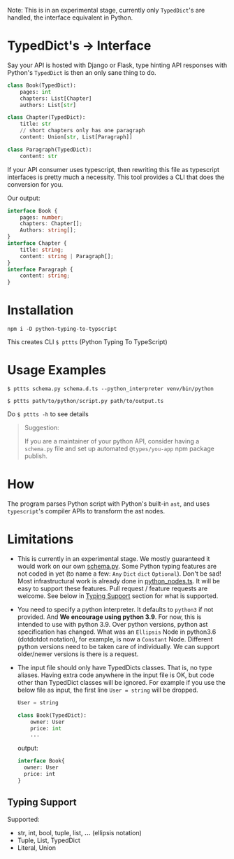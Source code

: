 Note: This is in an experimental stage, currently only `TypedDict`'s are handled, the interface equivalent in Python.

# TypedDict's -> Interface

Say your API is hosted with Django or Flask,
 type hinting API responses with Python's `TypedDict` is then an only sane thing to do.
```python
class Book(TypedDict):
    pages: int
    chapters: List[Chapter]
    authors: List[str]

class Chapter(TypedDict):
    title: str
    // short chapters only has one paragraph
    content: Union[str, List[Paragraph]]

class Paragraph(TypedDict):
    content: str
```

If your API consumer uses typescript, then rewriting this file as typescript interfaces is pretty much a necessity.
This tool provides a CLI that does the conversion for you.

Our output:

```typescript
interface Book {
    pages: number;
    chapters: Chapter[];
    Authors: string[];
}
interface Chapter {
    title: string;
    content: string | Paragraph[];
}
interface Paragraph {
    content: string;
}
```

# Installation

`npm i -D python-typing-to-typscript`

This creates CLI `$ pttts` (Python Typing To TypeScript)

# Usage Examples

`$ pttts schema.py schema.d.ts --python_interpreter venv/bin/python`

`$ pttts path/to/python/script.py path/to/output.ts`

Do `$ pttts -h` to see details

> Suggestion:
>
> If you are a maintainer of your python API, consider having a `schema.py` file and set up automated `@types/you-app` npm package publish.

# How

The program parses Python script with Python's built-in `ast`, and uses `typescript`'s compiler APIs to transform the ast nodes. 

# Limitations

- This is currently in an experimental stage. We mostly guaranteed it would work on our own [schema.py](https://github.com/Madoshakalaka/python-typing-to-typescript/blob/master/tests/fixtures/long_test_original.py).
Some Python typing features are not coded in yet (to name a few: `Any` `Dict` `dict` `Optional`). Don't be sad! 
Most infrastructural work is already done in [python_nodes.ts](https://github.com/Madoshakalaka/python-typing-to-typescript/blob/master/python_nodes.ts). It will be easy to support these features. Pull request / feature requests are welcome.
See below in [Typing Support](#typing-support) section for what is supported.
- You need to specify a python interpreter. It defaults to `python3` if not provided. 
And **We encourage using python 3.9**. For now, this is intended to use with python 3.9. Over python versions, python ast specification
has changed. What was an `Ellipsis` Node in python3.6 (dotdotdot notation), for example, is now a `Constant` Node. Different python versions need to be 
taken care of individually. We can support older/newer versions is there is a request. 
- The input file should only have TypedDicts classes. That is, no type aliases. 
Having extra code anywhere in the input file is OK, but code other than TypedDict classes will be ignored.
For example if you use the below file as input, the first line `User = string` will be dropped.
    
    ```python
    User = string
    
    class Book(TypedDict):
        owner: User
        price: int
        ...
    ``` 
    output:
 
    ```typescript
    interface Book{
      owner: User
      price: int
  }
    ```
  
## Typing Support

Supported:

- str, int, bool, tuple, list, **...** (ellipsis notation)
- Tuple, List, TypedDict
- Literal, Union